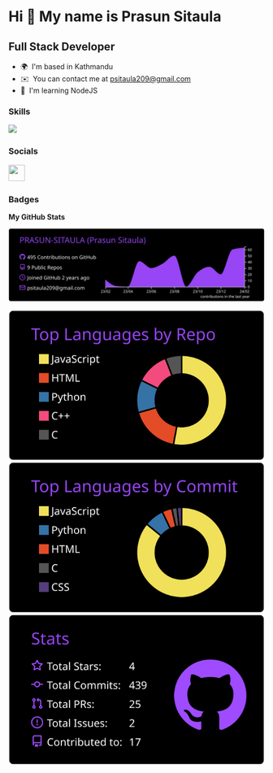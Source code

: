 Hi 👋 My name is Prasun Sitaula
===============================

Full Stack Developer
--------------------

* 🌍  I'm based in Kathmandu
* ✉️  You can contact me at [psitaula209@gmail.com](mailto:psitaula209@gmail.com)
* 🧠  I'm learning NodeJS

### Skills
<p align="left">
    <img src="https://skillicons.dev/icons?i=html,css,js,react,nodejs,express,mongodb,tailwind,materialui,bootstrap,django,git,postman" />
</p>

### Socials

<p align="left"> <a href="https://www.github.com/PRASUN-SITAULA" target="_blank" rel="noreferrer"> <picture> <source media="(prefers-color-scheme: dark)" srcset="https://raw.githubusercontent.com/danielcranney/readme-generator/main/public/icons/socials/github-dark.svg" /> <source media="(prefers-color-scheme: light)" srcset="https://raw.githubusercontent.com/danielcranney/readme-generator/main/public/icons/socials/github.svg" /> <img src="https://raw.githubusercontent.com/danielcranney/readme-generator/main/public/icons/socials/github.svg" width="32" height="32" /> </picture> </a></p>

### Badges

<b>My GitHub Stats</b>


[![](https://raw.githubusercontent.com/PRASUN-SITAULA/PRASUN-SITAULA/main/profile-summary-card-output/midnight_purple/0-profile-details.svg)](https://github.com/PRASUN-SITAULA/)

[![](https://raw.githubusercontent.com/PRASUN-SITAULA/PRASUN-SITAULA/main/profile-summary-card-output/midnight_purple/1-repos-per-language.svg)](https://github.com/PRASUN-SITAULA/)
[![](https://raw.githubusercontent.com/PRASUN-SITAULA/PRASUN-SITAULA/main/profile-summary-card-output/midnight_purple/2-most-commit-language.svg)](https://github.com/PRASUN-SITAULA/)
[![](https://raw.githubusercontent.com/PRASUN-SITAULA/PRASUN-SITAULA/main/profile-summary-card-output/midnight_purple/3-stats.svg)](https://github.com/PRASUN-SITAULA/)


